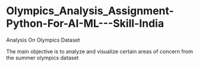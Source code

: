 # Olympics_Analysis_Assignment-Python-For-AI-ML---Skill-India
Analysis On Olympics Dataset

The main objective is to analyze and visualize certain areas of concern from the summer olympics dataset
